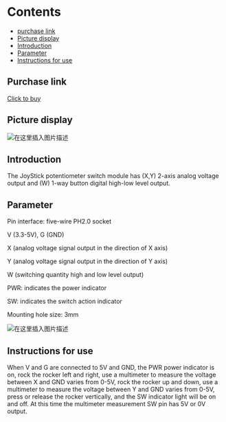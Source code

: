 # Contents

  - [purchase link](#purchase-link)
  - [Picture display](#Picture-display)
  - [Introduction](#Introduction)
  - [Parameter](#Parameter)
  - [Instructions for use](#Instructions-for-use)

  
## Purchase link
[Click to buy](https://item.taobao.com/item.htm?spm=a1z10.3-c-s.w4002-21223910208.17.4baf6a4bup8ih0&id=688290877964)

## Picture display
![在这里插入图片描述](https://img-blog.csdnimg.cn/fa7f6f270cb5457097a9073aa4538b2c.png#pic_center)
## Introduction
The JoyStick potentiometer switch module has (X,Y) 2-axis analog voltage output and (W) 1-way button digital high-low level output.

## Parameter
Pin interface: five-wire PH2.0 socket

V (3.3-5V), G (GND) 
 
X (analog voltage signal output in the direction of X axis)
 
Y (analog voltage signal output in the direction of Y axis)
 
W (switching quantity high and low level output)

PWR: indicates the power indicator

SW: indicates the switch action indicator

Mounting hole size: 3mm

![在这里插入图片描述](https://img-blog.csdnimg.cn/9f310c71f8ba49ce82013d1010e0397f.png#pic_center)

## Instructions for use
When V and G are connected to 5V and GND, the PWR power indicator is on, rock the rocker left and right, use a multimeter to measure the voltage between X and GND varies from 0-5V, rock the rocker up and down, use a multimeter to measure the voltage between Y and GND varies from 0-5V, press or release the rocker vertically, and the SW indicator light will be on and off. At this time the multimeter measurement SW pin has 5V or 0V output.



